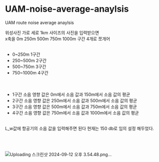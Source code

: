# UAM-noise-average-anaylsis
UAM route noise average anaylsis

위성사진 가로 세로 1km 사이즈의 사진을 입력받으면  <br>
x축을 0m 250m 500m 750m 1000m 구간 4개로 쪼개어 <br> <br>
- 0~250m 1구간 <br>
- 250~500m 2구간 <br>
- 500~750m 3구간 <br>
- 750~1000m 4구간 <br>
 <br> <br> <br>
- 1구간 소음 영향 값은 0m에서 소음 값과 150m에서 소음 값의 평균 <br>
- 2구간 소음 영향 값은 250m에서 소음 값과 500m에서 소음 값의 평균 <br>
- 3구간 소음 영향 값은 500m에서 소음 값과 750m에서 소음 값의 평균 <br>
- 4구간 소음 영향 값은 750m에서 소음 값과 1000m에서 소음 값의 평균 <br>
 <br>
L_w값에 항공기의 소음 값을 입력해주면 된다 현재는 150 db로 임의 설정 해두었다.

 <br> <br> <br>
 ![Uploading 스크린샷 2024-09-12 오후 3.54.48.png…]()
